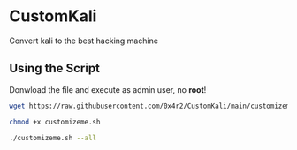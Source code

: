 # CustomKali
Convert kali to the best hacking machine


## Using the Script

Donwload the file and execute as admin user, no **root**!

```bash
wget https://raw.githubusercontent.com/0x4r2/CustomKali/main/customizeme.sh

chmod +x customizeme.sh

./customizeme.sh --all
```


